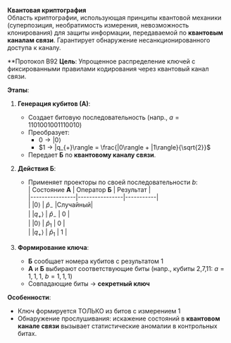 **Квантовая криптография**  
Область криптографии, использующая принципы квантовой механики (суперпозиция, необратимость измерения, невозможность клонирования) для защиты информации, передаваемой по **квантовым каналам связи**. Гарантирует обнаружение несанкционированного доступа к каналу.

**Протокол B92
**Цель**: Упрощенное распределение ключей с фиксированными правилами кодирования через квантовый канал связи.

**Этапы**:  
1. **Генерация кубитов (А)**:  
   - Создает битовую последовательность (напр., $a = 1101001001110010$)  
   - Преобразует:  
     - $0 → |0\rangle$  
     - $1 → |q_{+}\rangle = \frac{|0\rangle + |1\rangle}{\sqrt{2}}$  
   - Передает **Б** по **квантовому каналу связи**.

2. **Действия Б**:  
   - Применяет проекторы по своей последовательности $b$:  
     | Состояние **А** | Оператор **Б** | Результат |  
     |----------------|----------------|-----------|  
     | $|0\rangle$                  | $\hat{p}_{-}$                  |Случайный|  
     | $|q_{+}\rangle$                | $\hat{p}_{-}$                  | $0$              |  
     | $|0\rangle$                  | $\hat{p}_1$                   | $0$              |  
     | $|q_{+}\rangle$                | $\hat{p}_1$                   | $1$              |  

3. **Формирование ключа**:  
   - **Б** сообщает номера кубитов с результатом $1$  
   - **А** и **Б** выбирают соответствующие биты (напр., кубиты 2,7,11: $a=1,1,1$, $b=1,1,1$)  
   - Совпадающие биты → **секретный ключ**

**Особенности**:  
- Ключ формируется ТОЛЬКО из битов с измерением $1$  
- Обнаружение прослушивания: искажение состояний в **квантовом канале связи** вызывает статистические аномалии в контрольных битах.
